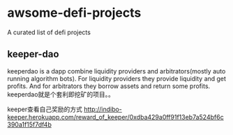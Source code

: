 # awsome-defi-projects
A curated list of defi projects
## keeper-dao
keeperdao is a dapp combine liquidity providers and arbitrators(mostly auto running algorithm bots). For liquidity providers they provide liquidity and get profits. And for arbitrators
they borrow assets and return some profits.
keeperdao就是个套利即挖矿的项目。。

keeper查看自己奖励的方式
http://indibo-keeper.herokuapp.com/reward_of_keeper/0xdba429a0ff91f13eb7a524bf6c390a1f15f7df4b
